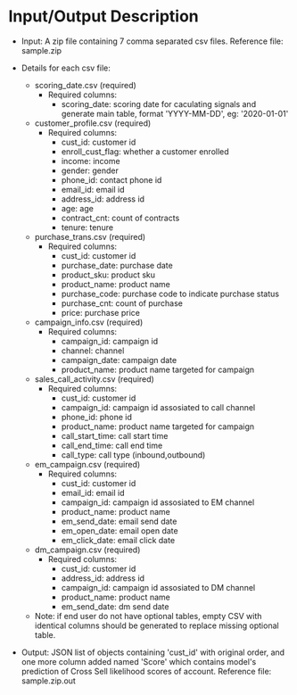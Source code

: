 # Input/Output Description

- Input: A zip file containing 7 comma separated csv files. Reference file: sample.zip
- Details for each csv file:
    - scoring_date.csv (required)
        - Required columns:
            - scoring_date: scoring date for caculating signals and generate main table, format 'YYYY-MM-DD', eg: '2020-01-01'
    - customer_profile.csv (required)
        - Required columns: 
            - cust_id: customer id
            - enroll_cust_flag: whether a customer enrolled
            - income: income
            - gender: gender
            - phone_id: contact phone id
            - email_id: email id
            - address_id: address id
            - age: age
            - contract_cnt: count of contracts
            - tenure: tenure
    - purchase_trans.csv (required)
        - Required columns: 
            - cust_id: customer id
            - purchase_date: purchase date
            - product_sku: product sku
            - product_name: product name 
            - purchase_code: purchase code to indicate purchase status 
            - purchase_cnt: count of purchase
            - price: purchase price 
    - campaign_info.csv (required)
        - Required columns: 
            - campaign_id: campaign id
            - channel: channel
            - campaign_date: campaign date
            - product_name: product name targeted for campaign
    - sales_call_activity.csv (required)
        - Required columns: 
            - cust_id: customer id
            - campaign_id: campaign id assosiated to call channel
            - phone_id: phone id
            - product_name: product name targeted for campaign
            - call_start_time: call start time
            - call_end_time: call end time 
            - call_type: call type (inbound,outbound)
    - em_campaign.csv (required)
        - Required columns: 
            - cust_id: customer id
            - email_id: email id
            - campaign_id: campaign id assosiated to EM channel
            - product_name: product name 
            - em_send_date: email send date
            - em_open_date: email open date
            - em_click_date: email click date
    - dm_campaign.csv (required)
        - Required columns: 
            - cust_id: customer id
            - address_id: address id
            - campaign_id: campaign id assosiated to DM channel
            - product_name: product name 
            - em_send_date: dm send date
    - Note: if end user do not have optional tables, empty CSV with identical columns should be generated to replace missing optional table.
    
- Output: JSON list of objects containing 'cust_id'  with original order, and one more column added named 'Score' which contains model's prediction of Cross Sell likelihood scores of account. Reference file: sample.zip.out

